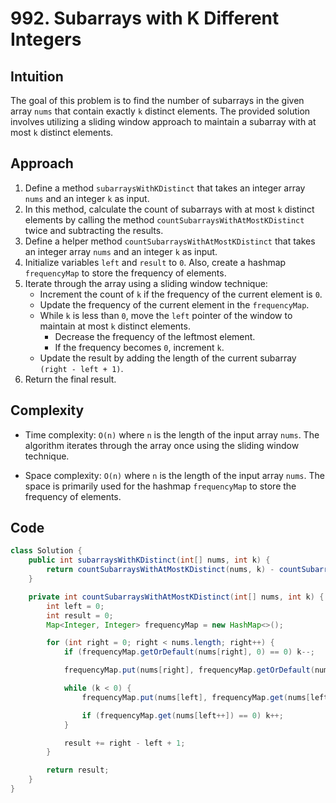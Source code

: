 # 992. Subarrays with K Different Integers

## Intuition

The goal of this problem is to find the number of subarrays in the given array `nums` that contain exactly `k` distinct elements. The provided solution involves utilizing a sliding window approach to maintain a subarray with at most `k` distinct elements.

## Approach

1. Define a method `subarraysWithKDistinct` that takes an integer array `nums` and an integer `k` as input.
2. In this method, calculate the count of subarrays with at most `k` distinct elements by calling the method `countSubarraysWithAtMostKDistinct` twice and subtracting the results.
3. Define a helper method `countSubarraysWithAtMostKDistinct` that takes an integer array `nums` and an integer `k` as input.
4. Initialize variables `left` and `result` to `0`. Also, create a hashmap `frequencyMap` to store the frequency of elements.
5. Iterate through the array using a sliding window technique:
   - Increment the count of `k` if the frequency of the current element is `0`.
   - Update the frequency of the current element in the `frequencyMap`.
   - While `k` is less than `0`, move the `left` pointer of the window to maintain at most `k` distinct elements.
     - Decrease the frequency of the leftmost element.
     - If the frequency becomes `0`, increment `k`.
   - Update the result by adding the length of the current subarray `(right - left + 1)`.
6. Return the final result.

## Complexity

- Time complexity: `O(n)` where `n` is the length of the input array `nums`. The algorithm iterates through the array once using the sliding window technique.

- Space complexity: `O(n)` where `n` is the length of the input array `nums`. The space is primarily used for the hashmap `frequencyMap` to store the frequency of elements.

## Code

```java
class Solution {
    public int subarraysWithKDistinct(int[] nums, int k) {
        return countSubarraysWithAtMostKDistinct(nums, k) - countSubarraysWithAtMostKDistinct(nums, k - 1);
    }

    private int countSubarraysWithAtMostKDistinct(int[] nums, int k) {
        int left = 0;
        int result = 0;
        Map<Integer, Integer> frequencyMap = new HashMap<>();

        for (int right = 0; right < nums.length; right++) {
            if (frequencyMap.getOrDefault(nums[right], 0) == 0) k--;

            frequencyMap.put(nums[right], frequencyMap.getOrDefault(nums[right], 0) + 1);

            while (k < 0) {
                frequencyMap.put(nums[left], frequencyMap.get(nums[left]) - 1);

                if (frequencyMap.get(nums[left++]) == 0) k++;
            }

            result += right - left + 1;
        }

        return result;
    }
}
```
